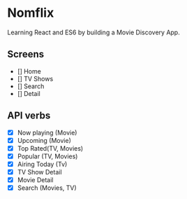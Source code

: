 # Nomflix

Learning React and ES6 by building a Movie Discovery App.

## Screens

- [] Home
- [] TV Shows
- [] Search
- [] Detail

## API verbs
- [X] Now playing (Movie)
- [X] Upcoming (Movie)
- [X] Top Rated(TV, Movies)
- [X] Popular (TV, Movies)
- [X] Airing Today (Tv)
- [X] TV Show Detail
- [X] Movie Detail
- [X] Search (Movies, TV)
